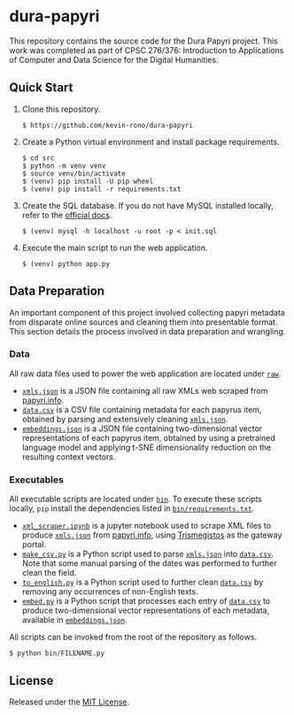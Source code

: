 # dura-papyri
This repository contains the source code for the Dura Papyri project. This work was completed as part of CPSC 276/376: Introduction to Applications of Computer and Data Science for the Digital Humanities.

## Quick Start

1. Clone this repository.

   ```
   $ https://github.com/kevin-rono/dura-papyri
   ```

2. Create a Python virtual environment and install package requirements.

   ```
   $ cd src
   $ python -m venv venv
   $ source venv/bin/activate
   $ (venv) pip install -U pip wheel
   $ (venv) pip install -r requirements.txt
   ```

3. Create the SQL database. If you do not have MySQL installed locally, refer to the [official docs](https://dev.mysql.com/doc/mysql-installation-excerpt/5.7/en/).

   ```
   $ (venv) mysql -h localhost -u root -p < init.sql
   ```

4. Execute the main script to run the web application.

   ```
   $ (venv) python app.py
   ```

## Data Preparation

An important component of this project involved collecting papyri metadata from disparate online sources and cleaning them into presentable format. This section details the process involved in data preparation and wrangling. 

### Data

All raw data files used to power the web application are located under [`raw`](raw). 

- [`xmls.json`](raw/xmls.json) is a JSON file containing all raw XMLs web scraped from [papyri.info](https://papyri.info). 
- [`data.csv`](raw/data.csv) is a CSV file containing metadata for each papyrus item, obtained by parsing and extensively cleaning [`xmls.json`](raw/xmls.json).
- [`embeddings.json`](raw/embeddings.json) is a JSON file containing two-dimensional vector representations of each papyrus item, obtained by using a pretrained language model and applying t-SNE dimensionality reduction on the resulting context vectors.

### Executables

All executable scripts are located under [`bin`](bin). To execute these scripts locally, `pip` install the dependencies listed in [`bin/requirements.txt`](bin/requirements.txt). 

- [`xml_scraper.ipynb`](bin/xml_scraper.ipynb) is a jupyter notebook used to scrape XML files to produce [`xmls.json`](raw/xmls.json) from [papyri.info](https://papyri.info), using [Trismegistos](https://www.trismegistos.org) as the gateway portal.
- [`make_csv.py`](bin/make_csv.py) is a Python script used to parse [`xmls.json`](raw/xmls.json) into [`data.csv`](raw/data.csv). Note that some manual parsing of the dates was performed to further clean the field.
- [`to_english.py`](bin/to_english.py) is a Python script used to further clean [`data.csv`](raw/data.csv) by removing any occurrences of non-English texts.
- [`embed.py`](bin/embed.py) is a Python script that processes each entry of [`data.csv`](raw/data.csv) to produce two-dimensional vector representations of each metadata, available in [`embeddings.json`](raw/embeddings.json).

All scripts can be invoked from the root of the repository as follows.

```
$ python bin/FILENAME.py
```

## License

Released under the [MIT License](LICENSE).
